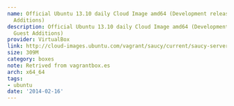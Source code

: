 ```yaml
---
name: Official Ubuntu 13.10 daily Cloud Image amd64 (Development release, No Guest
  Additions)
description: Official Ubuntu 13.10 daily Cloud Image amd64 (Development release, No
  Guest Additions)
provider: VirtualBox
link: http://cloud-images.ubuntu.com/vagrant/saucy/current/saucy-server-cloudimg-amd64-vagrant-disk1.box
size: 309M
category: boxes
note: Retrived from vagrantbox.es
arch: x64_64
tags:
- ubuntu
date: '2014-02-16'
---
```


